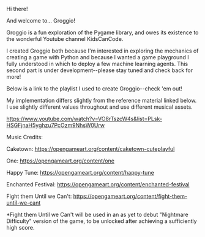 Hi there!

And welcome to... Groggio!

Groggio is a fun exploration of the Pygame library, and owes its existence to the wonderful Youtube channel KidsCanCode.

I created Groggio both because I'm interested in exploring the mechanics of creating a game with Python and because I wanted a game playground I fully understood in which to deploy a few machine learning agents. This second part is under development--please stay tuned and check back for more!

Below is a link to the playlist I used to create Groggio--check 'em out!

My implementation differs slightly from the reference material linked below. I use slightly different values throughout and use different musical assets.

https://www.youtube.com/watch?v=VO8rTszcW4s&list=PLsk-HSGFjnaH5yghzu7PcOzm9NhsW0Urw

Music Credits:

Caketown: https://opengameart.org/content/caketown-cuteplayful

One: https://opengameart.org/content/one

Happy Tune: https://opengameart.org/content/happy-tune

Enchanted Festival: https://opengameart.org/content/enchanted-festival

Fight them Until we Can't: https://opengameart.org/content/fight-them-until-we-cant

*Fight them Until we Can't will be used in an as yet to debut "Nightmare Difficulty" version of the game, to be unlocked after achieving a sufficiently high score. 

